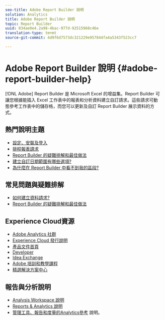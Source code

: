 ```yaml
---
seo-title: Adobe Report Builder 說明
solution: Analytics
title: Adobe Report Builder 說明
topic: Report Builder
uuid: 034ae0e4.2a98-4bac-977d-92515960c46e
translation-type: tm+mt
source-git-commit: 4d9f6d7573dc321229e957844fa4a5343f523cc7

---
```



# Adobe Report Builder 說明 {#adobe-report-builder-help}

[!DNL Adobe] Report Builder 是 Microsoft Excel 的增益集。Report Builder 可讓您根據能插入 Excel 工作表中的報表和分析資料建立自訂請求。這些請求可動態參考工作表中的儲存格，而您可以更新及自訂 Report Builder 展示資料的方式。

<!-- >>[!IMPORTANT]
>
>Update your installation of Report Builder to the latest version. This update is a pre-requisite for running the Analytics user ID migration to the Admin Console, beginning in April 2018. 
>
>See [Analytics User Migration to the Admin Console](https://marketing.adobe.com/resources/help/en_US/experience-cloud/admin-console/analytics-migration/) for migration information.

>[!IMPORTANT]
>
>Due to the end of support for TLS 1.0, we recommended that Adobe Report Builder (ARB) users download ARB v5.6.21 prior to September 13, 2018. After that date, prior versions of ARB will not be supported. -->

<!-- Tutorial goes here -->

## 熱門說明主題

* [設定、安裝及登入](setup/login.md)
* [排程報表請求](schedule-report-requests.md)
* [Report Builder 的疑難排解和最佳做法](troubleshoot.md)
* [建立自訂日期範圍有哪些選項?](data-requests/configuring-report-dates/c-customized-date-expressions/t-customized-date-expressions.md)
* [為什麼在 Report Builder 中看不到我的區段?](data-requests/segmentation.md)

## 常見問題與疑難排解

* [如何建立資料請求?](data-requests/t-create-a-data-request.md)
* [Report Builder 的疑難排解和最佳做法](troubleshoot.md)

## Experience Cloud資源

* [Adobe Analytics 社群](https://helpx.adobe.com/marketing-cloud/analytics.html)
* [Experience Cloud 發行說明](https://marketing.adobe.com/resources/help/en_US/whatsnew/index.html#Current%20Release%20Notes)
* [產品文件首頁](https://marketing.adobe.com/resources/help/en_US/home/index.html)
* [Developer](https://marketing.adobe.com/resources/help/en_US/home/index.html#Developer)
* [Idea Exchange](https://ideas.omniture.com/t5/Adobe-Idea-Exchange-for-Omniture/idb-p/IdeaExchange3)
* [Adobe 培訓和教學課程](https://helpx.adobe.com/learning.html?promoid=KAUDK)
* [精選解決方案中心](https://www.omniture.com/en/products/online_business_optimization)

## 報告與分析說明

* [Analysis Workspace 說明](https://marketing.adobe.com/resources/help/en_US/analytics/analysis-workspace/)
* [Reports &amp; Analytics 說明](https://marketing.adobe.com/resources/help/en_US/sc/user/index.html)
* [管理工具、報告和度量的Analytics參考](https://marketing.adobe.com/resources/help/en_US/reference/index.html) 說明。